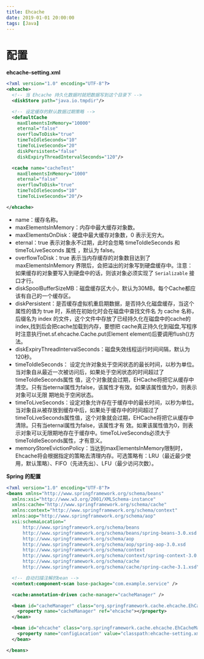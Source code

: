```yaml
---
title: Ehcache
date: 2019-01-01 20:00:00
tags: [Java]
---
```


# 配置

**ehcache-setting.xml**

```xml
<?xml version="1.0" encoding="UTF-8"?>
<ehcache>
  <!-- 当 Ehcache 持久化数据时就把数据写到这个目录下 -->
  <diskStore path="java.io.tmpdir"/>

  <!-- 设定缓存的默认数据过期策略 -->
  <defaultCache
    maxElementsInMemory="10000" 
    eternal="false" 
    overflowToDisk="true"
    timeToIdleSeconds="10"
    timeToLiveSeconds="20"
    diskPersistent="false"
    diskExpiryThreadIntervalSeconds="120"/>

  <cache name="cacheTest"
    maxElementsInMemory="1000"
    eternal="false"
    overflowToDisk="true"
    timeToIdleSeconds="10"
    timeToLiveSeconds="20"/>

</ehcache>
```

- name：缓存名称。
- maxElementsInMemory：内存中最大缓存对象数。
- maxElementsOnDisk：硬盘中最大缓存对象数，0 表示无穷大。
- eternal：true 表示对象永不过期，此时会忽略 timeToIdleSeconds 和 timeToLiveSeconds 属性 ，默认为 false。
- overflowToDisk：true 表示当内存缓存的对象数目达到了 maxElementsInMemory 界限后，会把溢出的对象写到硬盘缓存中。注意：如果缓存的对象要写入到硬盘中的话，则该对象必须实现了 `Serializable` 接口才行。
- diskSpoolBufferSizeMB：磁盘缓存区大小，默认为30MB。每个Cache都应该有自己的一个缓存区。
- diskPersistent：是否缓存虚拟机重启期数据，是否持久化磁盘缓存，当这个属性的值为 true 时，系统在初始化时会在磁盘中查找文件名 为 cache 名称，后缀名为 index 的文件，这个文件中存放了已经持久化在磁盘中的cache的index,找到后会把cache加载到内存，要想把 cache真正持久化到磁盘,写程序时注意执行net.sf.ehcache.Cache.put(Element element)后要调用flush()方法。
- diskExpiryThreadIntervalSeconds：磁盘失效线程运行时间间隔，默认为120秒。
- timeToIdleSeconds： 设定允许对象处于空闲状态的最长时间，以秒为单位。当对象自从最近一次被访问后，如果处于空闲状态的时间超过了timeToIdleSeconds属性 值，这个对象就会过期，EHCache将把它从缓存中清空。只有当eternal属性为false，该属性才有效。如果该属性值为0，则表示对象可以无限 期地处于空闲状态。
- timeToLiveSeconds：设定对象允许存在于缓存中的最长时间，以秒为单位。当对象自从被存放到缓存中后，如果处于缓存中的时间超过了 timeToLiveSeconds属性值，这个对象就会过期，EHCache将把它从缓存中清除。只有当eternal属性为false，该属性才有 效。如果该属性值为0，则表示对象可以无限期地存在于缓存中。timeToLiveSeconds必须大于timeToIdleSeconds属性，才有意义。
- memoryStoreEvictionPolicy：当达到maxElementsInMemory限制时，Ehcache将会根据指定的策略去清理内存。可选策略有：LRU（最近最少使用，默认策略）、FIFO（先进先出）、LFU（最少访问次数）。


**Spring 的配置**

```xml
<?xml version="1.0" encoding="UTF-8"?>
<beans xmlns="http://www.springframework.org/schema/beans"
  xmlns:xsi="http://www.w3.org/2001/XMLSchema-instance" 
  xmlns:cache="http://www.springframework.org/schema/cache"
  xmlns:context="http://www.springframework.org/schema/context"
  xmlns:aop="http://www.springframework.org/schema/aop"
  xsi:schemaLocation="  
      http://www.springframework.org/schema/beans  
      http://www.springframework.org/schema/beans/spring-beans-3.0.xsd  
      http://www.springframework.org/schema/aop  
      http://www.springframework.org/schema/aop/spring-aop-3.0.xsd
      http://www.springframework.org/schema/context  
      http://www.springframework.org/schema/context/spring-context-3.0.xsd
      http://www.springframework.org/schema/cache 
      http://www.springframework.org/schema/cache/spring-cache-3.1.xsd">

  <!-- 自动扫描注解的bean -->
  <context:component-scan base-package="com.example.service" />

  <cache:annotation-driven cache-manager="cacheManager" />  

  <bean id="cacheManager" class="org.springframework.cache.ehcache.EhCacheCacheManager">  
    <property name="cacheManager" ref="ehcache"></property>  
  </bean>  

  <bean id="ehcache" class="org.springframework.cache.ehcache.EhCacheManagerFactoryBean">  
    <property name="configLocation" value="classpath:ehcache-setting.xml"/>
  </bean>  

</beans>
```

